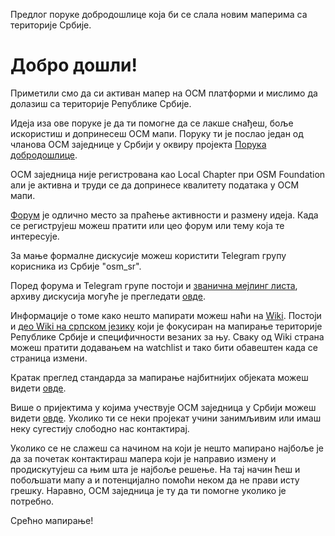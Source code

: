 Предлог поруке добродошлице која би се слала новим маперима са територије Србије.  

# Добро дошли!

Приметили смо да си активан мапер на ОСМ платформи и мислимо да долазиш са територије Републике Србије.

Идеја иза ове поруке је да ти помогне да се лакше снађеш, боље  искористиш и допринесеш ОСМ мапи. Поруку ти је послао један од чланова ОСМ заједнице у Србији у оквиру пројекта [Порука добродошлице]().  

ОСМ заједница није регистрована као Local Chapter при OSM Foundation али је активна и труди се да допринесе квалитету података у ОСМ мапи.  

[Форум](https://forum.openstreetmap.org/viewforum.php?id=62) је одлично место за праћење активности и размену идеја. Када се региструјеш можеш пратити или цео форум или тему која те интересује.

За мање формалне дискусије можеш користити Telegram групу корисника из Србије "osm_sr".  

Поред форума и Telegram групе постоји и [званична мејлинг листa](https://lists.openstreetmap.org/listinfo/talk-rs), архиву дискусија могуће је прегледати [овде](https://lists.openstreetmap.org/pipermail/talk-rs/).  

Информације о томе како нешто мапирати можеш наћи на [Wiki](https://wiki.openstreetmap.org/wiki/Main_Page). Постоји и [део Wiki на српском језику](https://wiki.openstreetmap.org/wiki/WikiProject_Serbia) који је фокусиран на мапирање територије Републике Србије и специфичности везаних за њу. Сваку од Wiki страна можеш пратити додавањем на watchlist и тако бити обавештен када се страница измени.  

Кратак преглед стандарда за мапирање најбитнијих објеката можеш видети [овде](https://wiki.openstreetmap.org/wiki/Serbia/Mapping_Serbia).  

Више о пријектима у којима учествује ОСМ заједница у Србији можеш видети [овде](https://wiki.openstreetmap.org/wiki/Serbia/Projekti). Уколико ти се неки пројекат учини занимљивим или имаш неку сугестију слободно нас контактирај.  

Уколико се не слажеш са начином на који је нешто мапирано најбоље је да за почетак контактираш мапера који је направио измену и продискутујеш са њим шта је најбоље решење. На тај начин ћеш и побољшати мапу а и потенцијално помоћи неком да не прави исту грешку. Наравно, ОСМ заједница је ту да ти помогне уколико је потребно.  

Срећно мапирање!
